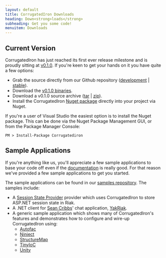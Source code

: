 ```yaml
---
layout: default
title: CorrugatedIron Downloads
heading: Down<strong>loads</strong>
subheading: Get you some code!
menuitem: Downloads
---
```


Current Version
---------------

CorrugatedIron has just reached its first ever release milestone and is proudly sitting at [v0.1.0][released_source]. If you're keen to get your hands on it you have quite a few options:

* Grab the source directly from our Github repository ([development][] | [stable][released_source]).
* Download the [v0.1.0 binaries][released_binaries].
* Download a v0.1.0 source archive ([tar][] | [zip][]).
* Install the CorrugatedIron [Nuget package][nuget] directly into your project via Nuget.

If you're a user of Visual Studio the easiest option is to install the Nuget package. This can be done via the Nuget Package Management GUI, or from the Package Manager Console:

    PM > Install-Package Corrugatediron

Sample Applications
-------------------

If you're anything like us, you'll appreciate a few sample applications to base your code off even if the [documentation][] is really good. For that reason we've provided a few sample applications to get you started.

The sample applications can be found in our [samples repository][samples]. The samples include:

* A [Session State Provider][session_state] provider which uses CorrugatedIron to store ASP.NET session state in Riak.
* A .NET client for [Sean Cribbs][]' chat application, [YakRiak][].
* A generic sample application which shows many of CorrugatedIron's features and demonstrates how to configure and wire-up CorrugatedIron using:
    * [Autofac][]
    * [Ninject][]
    * [StructureMap][]
    * [TinyIoC][]
    * [Unity][]

[Autofac]: http://code.google.com/p/autofac/ "Autofac IoC"
[Ninject]: http://ninject.org/ "Ninject IoC"
[Sean Cribbs]: http://twitter.com/seancribbs "Sean Cribbs @ Twitter"
[StructureMap]: http://structuremap.net/structuremap/ "StructureMap IoC"
[TinyIoC]: https://github.com/grumpydev/TinyIoC "TinyIoC"
[Unity]: http://unity.codeplex.com/ "Unity IoC"
[YakRiak]: https://github.com/seancribbs/yakriak "YakRiak - a Riak-based Chat application"
[development]: https://github.com/DistributedNonsense/CorrugatedIron/tree/develop "Development branch"
[documentation]: http://corrugatediron.org/documentation/Basics.Installation.html
[nuget]: http://www.nuget.org/List/Packages/CorrugatedIron "Nuget Package"
[released_binaries]: https://github.com/DistributedNonsense/CorrugatedIron/downloads/CorrugatedIron-v0.1.0.zip "v0.1.0 binaries"
[released_source]: https://github.com/DistributedNonsense/CorrugatedIron/tree/v0.1.0 "v0.1.0 source"
[samples]: https://github.com/DistributedNonsense/CorrugatedIron.Samples "Samples"
[session_state]: http://msdn.microsoft.com/en-us/library/aa478952.aspx "Session State Providers"
[tar]: https://github.com/DistributedNonsense/CorrugatedIron/tarball/v0.1.0 "v0.1.0 source tarball"
[zip]: https://github.com/DistributedNonsense/CorrugatedIron/zipball/v0.1.0 "v0.1.0 source zip"
